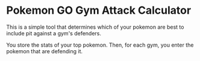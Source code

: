 # Pokemon GO Gym Attack Calculator

This is a simple tool that determines which of your pokemon are best to include pit against a gym's defenders. 
 
You store the stats of your top pokemon. Then, for each gym, you enter the pokemon that are defending it.
